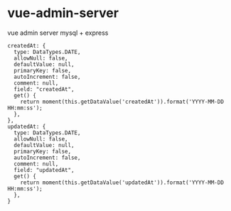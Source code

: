 # vue-admin-server
vue admin server mysql + express

    createdAt: {
      type: DataTypes.DATE,
      allowNull: false,
      defaultValue: null,
      primaryKey: false,
      autoIncrement: false,
      comment: null,
      field: "createdAt",
      get() {
        return moment(this.getDataValue('createdAt')).format('YYYY-MM-DD HH:mm:ss');
      },
    },
    updatedAt: {
      type: DataTypes.DATE,
      allowNull: false,
      defaultValue: null,
      primaryKey: false,
      autoIncrement: false,
      comment: null,
      field: "updatedAt",
      get() {
        return moment(this.getDataValue('updatedAt')).format('YYYY-MM-DD HH:mm:ss');
      },
    }